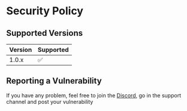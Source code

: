 # Security Policy

## Supported Versions


| Version | Supported          |
| ------- | ------------------ |
| 1.0.x   | :white_check_mark: |



## Reporting a Vulnerability

If you have any problem, feel free to join the [Discord](https://discord.gg/nhvh8zeYdX), go in the support channel and post your vulnerability
